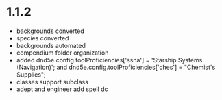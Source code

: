 # 1.1.2
- backgrounds converted
- species converted
- backgrounds automated
- compendium folder organization
- added dnd5e.config.toolProficiencies['ssna'] = 'Starship Systems (Navigation)'; and dnd5e.config.toolProficiencies['ches'] = "Chemist's Supplies";
- classes support subclass
- adept and engineer add spell dc